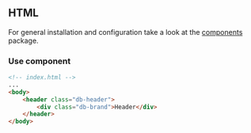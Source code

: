 ## HTML

For general installation and configuration take a look at the [components](https://www.npmjs.com/package/@db-ui/components) package.

### Use component

```html index.html
<!-- index.html -->
...
<body>
	<header class="db-header">
		<div class="db-brand">Header</div>
	</header>
</body>
```
